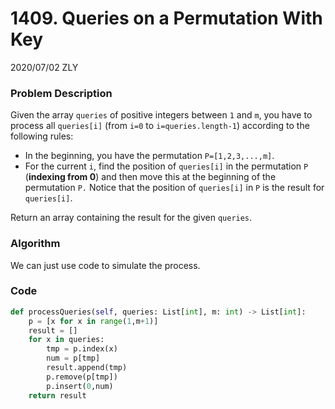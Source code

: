 # 1409. Queries on a Permutation With Key

2020/07/02 ZLY

### Problem Description

Given the array `queries` of positive integers between `1` and `m`, you have to process all `queries[i]` (from `i=0` to `i=queries.length-1`) according to the following rules:

- In the beginning, you have the permutation `P=[1,2,3,...,m]`.
- For the current `i`, find the position of `queries[i]` in the permutation `P` (**indexing from 0**) and then move this at the beginning of the permutation `P.` Notice that the position of `queries[i]` in `P` is the result for `queries[i]`.

Return an array containing the result for the given `queries`.

 


### Algorithm

We can just use code to simulate the process.



### Code

```python
def processQueries(self, queries: List[int], m: int) -> List[int]:
    p = [x for x in range(1,m+1)]
    result = []
    for x in queries:
        tmp = p.index(x)
        num = p[tmp]
        result.append(tmp)
        p.remove(p[tmp])
        p.insert(0,num)
    return result
```

